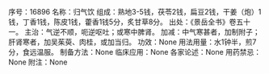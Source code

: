 序号：16896
名称：归气饮
组成：熟地3-5钱，茯苓2钱，扁豆2钱，干姜（炮）1钱，丁香1钱，陈皮1钱，藿香1钱5分，炙甘草8分。
出处：《景岳全书》卷五十一。
主治：气逆不顺，呃逆呕吐；或寒中脾肾。
加减：中气寒甚者，加制附子；肝肾寒者，加吴茱萸、肉桂，或加当归。
功效：None
用法用量：水1钟半，煎7分，食远温服。
制备方法：None
临床应用：None
各家论述：None
用药禁忌：None
附注：None
